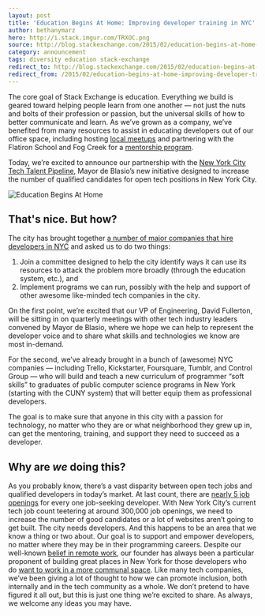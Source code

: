 ```yaml
---
layout: post
title: 'Education Begins At Home: Improving developer training in NYC'
author: bethanymarz
hero: http://i.stack.imgur.com/TRXOC.png
source: http://blog.stackexchange.com/2015/02/education-begins-at-home-improving-developer-training-in-nyc/
category: announcement
tags: diversity education stack-exchange
redirect_to: http://blog.stackexchange.com/2015/02/education-begins-at-home-improving-developer-training-in-nyc/
redirect_from: /2015/02/education-begins-at-home-improving-developer-training-in-nyc/
---
```


The core goal of Stack Exchange is education. Everything we build is geared toward helping people learn from one another — not just the nuts and bolts of their profession or passion, but the universal skills of how to better communicate and learn. As we’ve grown as a company, we’ve benefited from many resources to assist in educating developers out of our office space, including hosting [local meetups](http://www.meetup.com/WomenWhoCodeNYC/events/206151292/) and partnering with the Flatiron School and Fog Creek for a [mentorship program](http://blog.flatironschool.com/post/107229276393/fog-creek-and-the-nyc-web-development-fellowship).

Today, we’re excited to announce our partnership with the [New York City Tech Talent Pipeline](http://www1.nyc.gov/site/forward/initiatives/tech-talent.page), Mayor de Blasio’s new initiative designed to increase the number of qualified candidates for open tech positions in New York City.

![Education Begins At Home](http://i.stack.imgur.com/TRXOC.png)

## That's nice. But how?

The city has brought together [a number of major companies that hire developers in NYC](http://www.techtalentpipeline.nyc/) and asked us to do two things:

1. Join a committee designed to help the city identify ways it can use its resources to attack the problem more broadly (through the education system, etc.), and
2. Implement programs we can run, possibly with the help and support of other awesome like-minded tech companies in the city.

On the first point, we’re excited that our VP of Engineering, David Fullerton, will be sitting in on quarterly meetings with other tech industry leaders convened by Mayor de Blasio, where we hope we can help to represent the developer voice and to share what skills and technologies we know are most in-demand.

For the second, we’ve already brought in a bunch of (awesome) NYC companies — including Trello, Kickstarter, Foursquare, Tumblr, and Control Group — who will build and teach a new curriculum of programmer “soft skills” to graduates of public computer science programs in New York (starting with the CUNY system) that will better equip them as professional developers.

The goal is to make sure that anyone in this city with a passion for technology, no matter who they are or what neighborhood they grew up in, can get the mentoring, training, and support they need to succeed as a developer.

## Why are *we* doing this?

As you probably know, there’s a vast disparity between open tech jobs and qualified developers in today’s market. At last count, there are [nearly 5 job openings](http://venturebeat.com/2012/12/31/hiring-and-hirable-in-2013-agile-developers/) for every one job-seeking developer. With New York City’s current tech job count teetering at around 300,000 job openings, we need to increase the number of good candidates or a lot of  websites aren’t going to get built. The city needs developers. And this happens to be an area that we know a thing or two about. Our goal is to support and empower developers, no matter where they may be in their programming careers. Despite our well-known [belief in remote work](http://blog.stackoverflow.com/2013/02/why-we-still-believe-in-working-remotely/), our founder has always been a particular proponent of building great places in New York for those developers who do [want to work in a more communal space](http://blog.stackoverflow.com/2015/01/why-we-still-believe-in-private-offices/). Like many tech companies, we’ve been giving a lot of thought to how we can promote inclusion, both internally and in the tech community as a whole. We don’t pretend to have figured it all out, but this is just one thing we’re excited to share. As always, we welcome any ideas you may have.